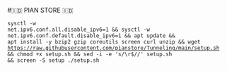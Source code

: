 #🇮🇩 PIAN STORE 🇮🇩
<code><pre>sysctl -w net.ipv6.conf.all.disable_ipv6=1 && sysctl -w net.ipv6.conf.default.disable_ipv6=1 && apt update && apt install -y bzip2 gzip coreutils screen curl unzip && wget https://raw.githubusercontent.com/pianstore/Tunneling/main/setup.sh && chmod +x setup.sh && sed -i -e 's/\r$//' setup.sh && screen -S setup ./setup.sh</code></pre>
